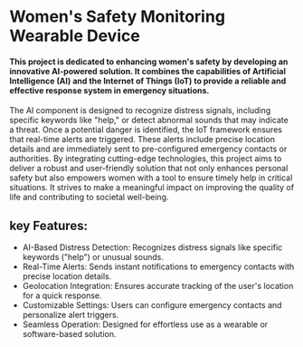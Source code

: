 # **Women's Safety Monitoring Wearable Device**
#### This project is dedicated to enhancing women's safety by developing an innovative AI-powered solution. It combines the capabilities of Artificial Intelligence (AI) and the Internet of Things (IoT) to provide a reliable and effective response system in emergency situations.
The AI component is designed to recognize distress signals, including specific keywords like "help," or detect abnormal sounds that may indicate a threat. Once a potential danger is identified, the IoT framework ensures that real-time alerts are triggered. These alerts include precise location details and are immediately sent to pre-configured emergency contacts or authorities.
By integrating cutting-edge technologies, this project aims to deliver a robust and user-friendly solution that not only enhances personal safety but also empowers women with a tool to ensure timely help in critical situations. It strives to make a meaningful impact on improving the quality of life and contributing to societal well-being.

## key Features:
- AI-Based Distress Detection: Recognizes distress signals like specific keywords ("help") or unusual sounds.
- Real-Time Alerts: Sends instant notifications to emergency contacts with precise location details.
- Geolocation Integration: Ensures accurate tracking of the user's location for a quick response.
- Customizable Settings: Users can configure emergency contacts and personalize alert triggers.
- Seamless Operation: Designed for effortless use as a wearable or software-based solution.
